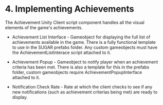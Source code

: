 # 4. Implementing Achievements 

The Achievement Unity Client script component handles all the visual elements of the game's achievements. 

* Achievement List Interface - Gameobject for displaying the full list of achievements available in the game. There is a fully functional template to use in the SUGAR prefabs folder. Any custom gameobjects must have the AchievementListInterace script attached to it.

* Achievement Popup - Gameobject to notify player when an achievement criteria has been met. There is also a template for this in the prefabs folder, custom gameobjects require AchievementPopupInterface attached to it. 

* Notification Check Rate - Rate at which the client checks to see if any new notifications (such as achievement criterias being met) are ready to display. 


